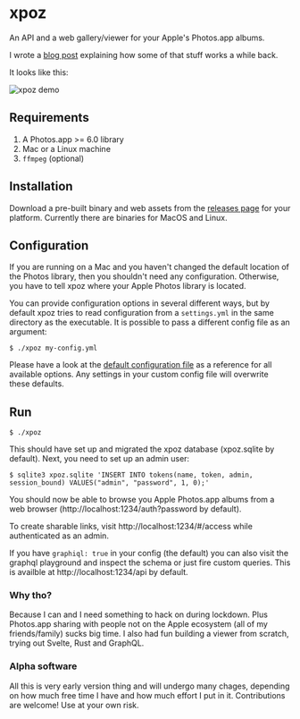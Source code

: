 # xpoz

An API and a web gallery/viewer for your Apple's Photos.app albums.

I wrote a [blog post](https://www.tonkata.com/posts/apple-photos/)
explaining how some of that stuff works a while back.

It looks like this:

![xpoz demo](xpoz-demo.gif?raw=true)

## Requirements

  1. A Photos.app >= 6.0 library
  2. Mac or a Linux machine
  3. `ffmpeg` (optional)

## Installation

Download a pre-built binary and web assets from the
[releases page](https://github.com/muxcmux/xpoz/releases) for your platform.
Currently there are binaries for MacOS and Linux.

## Configuration

If you are running on a Mac and you haven't changed the default location of the
Photos library, then you shouldn't need any configuration. Otherwise, you have
to tell xpoz where your Apple Photos library is located.

You can provide configuration options in several different ways, but by default
xpoz tries to read configuration from a `settings.yml` in the same directory as
the executable. It is possible to pass a different config file as an argument:

    $ ./xpoz my-config.yml

Please have a look at the [default configuration file](src/default_config.yml)
as a reference for all available options. Any settings in your custom config
file will overwrite these defaults.

## Run

    $ ./xpoz

This should have set up and migrated the xpoz database (xpoz.sqlite by default).
Next, you need to set up an admin user:

    $ sqlite3 xpoz.sqlite 'INSERT INTO tokens(name, token, admin, session_bound) VALUES("admin", "password", 1, 0);'

You should now be able to browse you Apple Photos.app albums from a web browser
(http://localhost:1234/auth?password by default).

To create sharable links, visit http://localhost:1234/#/access while
authenticated as an admin.

If you have `graphiql: true` in your config (the default) you can also visit the
graphql playground and inspect the schema or just fire custom queries. This is
availble at http://localhost:1234/api by default.

### Why tho?

Because I can and I need something to hack on during lockdown. Plus Photos.app
sharing with people not on the Apple ecosystem (all of my friends/family) sucks
big time. I also had fun building a viewer from scratch, trying out Svelte, Rust
and GraphQL.

### Alpha software

All this is very early version thing and will undergo many chages, depending on
how much free time I have and how much effort I put in it. Contributions are
welcome! Use at your own risk.
